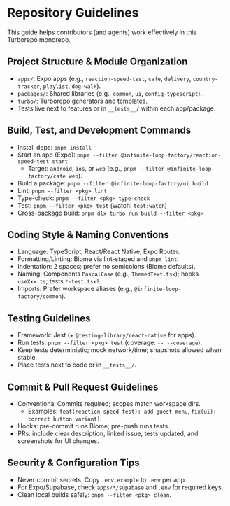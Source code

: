# Repository Guidelines

This guide helps contributors (and agents) work effectively in this Turborepo monorepo.

## Project Structure & Module Organization
- `apps/`: Expo apps (e.g., `reaction-speed-test`, `cafe`, `delivery`, `country-tracker`, `playlist`, `dog-walk`).
- `packages/`: Shared libraries (e.g., `common`, `ui`, `config-typescript`).
- `turbo/`: Turborepo generators and templates.
- Tests live next to features or in `__tests__/` within each app/package.

## Build, Test, and Development Commands
- Install deps: `pnpm install`
- Start an app (Expo): `pnpm --filter @infinite-loop-factory/reaction-speed-test start`
  - Target: `android`, `ios`, or `web` (e.g., `pnpm --filter @infinite-loop-factory/cafe web`).
- Build a package: `pnpm --filter @infinite-loop-factory/ui build`
- Lint: `pnpm --filter <pkg> lint`
- Type-check: `pnpm --filter <pkg> type-check`
- Test: `pnpm --filter <pkg> test` (watch: `test:watch`)
- Cross-package build: `pnpm dlx turbo run build --filter <pkg>`

## Coding Style & Naming Conventions
- Language: TypeScript, React/React Native, Expo Router.
- Formatting/Linting: Biome via lint-staged and `pnpm lint`.
- Indentation: 2 spaces; prefer no semicolons (Biome defaults).
- Naming: Components `PascalCase` (e.g., `ThemedText.tsx`); hooks `useXxx.ts`; tests `*-test.tsx?`.
- Imports: Prefer workspace aliases (e.g., `@infinite-loop-factory/common`).

## Testing Guidelines
- Framework: Jest (+ `@testing-library/react-native` for apps).
- Run tests: `pnpm --filter <pkg> test` (coverage: `-- --coverage`).
- Keep tests deterministic; mock network/time; snapshots allowed when stable.
- Place tests next to code or in `__tests__/`.

## Commit & Pull Request Guidelines
- Conventional Commits required; scopes match workspace dirs.
  - Examples: `feat(reaction-speed-test): add guest menu`, `fix(ui): correct button variant)`.
- Hooks: pre-commit runs Biome; pre-push runs tests.
- PRs: include clear description, linked issue, tests updated, and screenshots for UI changes.

## Security & Configuration Tips
- Never commit secrets. Copy `.env.example` to `.env` per app.
- For Expo/Supabase, check `apps/*/supabase` and `.env` for required keys.
- Clean local builds safely: `pnpm --filter <pkg> clean`.

